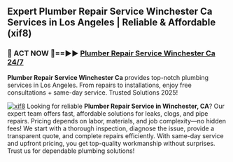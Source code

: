 ## Expert Plumber Repair Service Winchester Ca Services in Los Angeles | Reliable & Affordable (xif8)  

<h3>🚿 ACT NOW 🌟==►► <a href="https://tinyurl.com/2ne6vx2x" rel="nofollow">Plumber Repair Service Winchester Ca 24/7</a></h3>

**Plumber Repair Service Winchester Ca** provides top-notch plumbing services in Los Angeles. From repairs to installations, enjoy free consultations + same-day service. Trusted Solutions 2025!

[![xif8](https://i.imgur.com/4PFF4AK.jpeg)](https://tinyurl.com/2ne6vx2x)
Looking for reliable **Plumber Repair Service in Winchester, CA**? Our expert team offers fast, affordable solutions for leaks, clogs, and pipe repairs. Pricing depends on labor, materials, and job complexity—no hidden fees! We start with a thorough inspection, diagnose the issue, provide a transparent quote, and complete repairs efficiently. With same-day service and upfront pricing, you get top-quality workmanship without surprises. Trust us for dependable plumbing solutions!